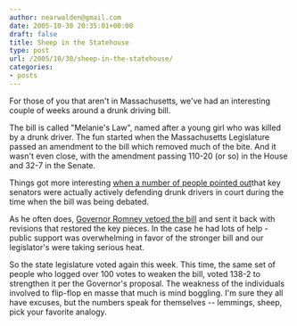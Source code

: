 ```yaml
---
author: nearwalden@gmail.com
date: 2005-10-30 20:35:01+00:00
draft: false
title: Sheep in the Statehouse
type: post
url: /2005/10/30/sheep-in-the-statehouse/
categories:
- posts
---
```


For those of you that aren't in Massachusetts, we've had an interesting couple of weeks around a drunk driving bill.  





The bill is called "Melanie's Law", named after a young girl who was killed by a drunk driver.  The fun started when the Massachusetts Legislature passed an amendment to the bill which removed much of the bite.  And it wasn't even close, with the amendment passing 110-20 (or so) in the House and 32-7 in the Senate. 





Things got more interesting [when a number of people pointed out](//news.bostonherald.com/localPolitics/view.bg?articleid=108041")that key senators were actually actively defending drunk drivers in court during the time when the bill was being debated.  





As he often does, [Governor Romney vetoed the bill](//news.bostonherald.com/localPolitics/view.bg?articleid=108980&format=text") and sent it back with revisions that restored the key pieces.  In the case he had lots of help - public support was overwhelming in favor of the stronger bill and our legislator's were taking serious heat.  





So the state legislature voted again this week.  This time, the same set of people who logged over 100 votes to weaken the bill, voted 138-2 to strengthen it per the Governor's proposal.  The weakness of the individuals involved to flip-flop en masse that much is mind boggling.  I'm sure they all have excuses, but the numbers speak for themselves -- lemmings, sheep, pick your favorite analogy.



